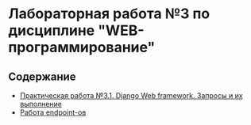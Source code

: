 # Лабораторная работа №3 по дисциплине "WEB-программирование"

## Содержание

- [Практическая работа №3.1. Django Web framework. Запросы и их выполнение](Practical_work.md)
- [Работа endpoint-ов](Endpoints.md)